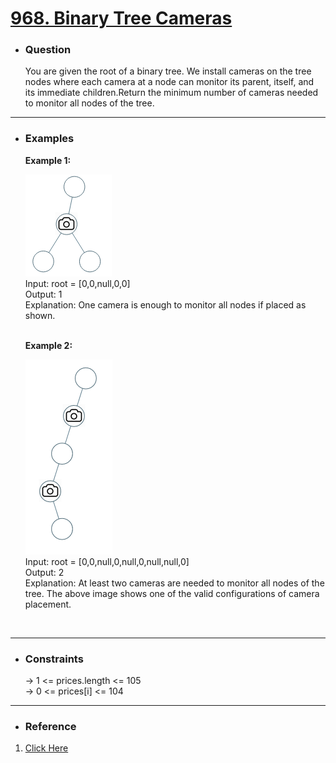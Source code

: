 <a href="https://leetcode.com/problems/binary-tree-cameras/"><h1>968. Binary Tree Cameras</h1></a>

- <h3>Question</h3>
   You are given the root of a binary tree. We install cameras on the tree nodes where each camera at a node can monitor its parent, itself, and its immediate children.Return the minimum number of cameras needed to monitor all nodes of the tree.
<hr>

- <h3>Examples</h3>
   <div>
   <b>Example 1:</b>
   
   ![example-1](images/bst_cameras_01.png)<br>
   Input: root = [0,0,null,0,0]<br>
   Output: 1<br>
   Explanation: One camera is enough to monitor all nodes if placed as shown.
   </div>
   <br>
   <div>
   <b>Example 2:</b>

   ![example-2](images/bst_cameras_02.png)<br>
   Input: root = [0,0,null,0,null,0,null,null,0]<br>
   Output: 2<br>
   Explanation: At least two cameras are needed to monitor all nodes of the tree. The above image shows one of the valid configurations of camera placement.
   </div>
   <br>
<hr>

- <h3>Constraints</h3>
   → 1 <= prices.length <= 105 <br>
   → 0 <= prices[i] <= 104
<hr>

- <h3>Reference</h3>
1. [Click Here](https://youtu.be/uoFrIIrp5_g)
